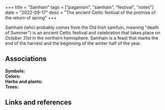 +++
title = "Samhain"
tags = ["paganism", "samhain", "festival", "notes"]
date = "2022-09-17"
desc = "The ancient Celtic festival of the promise of the return of spring"
+++

Samhain (whci probably comes from the Old Irish samfuin, meaning "death of Summer") is an ancient Celtic festival and celebration that takes place on *October 31st* in the northern hemisphere. Samhain is a feast that marks the end of the harvest and the beginning of the winter half of the year.

## Associations

**Symbols:**  
**Colors:**  
**Herbs and plants:**  
**Trees:**  

## Links and references
